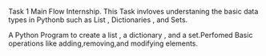 Task 1 Main Flow Internship.
  This Task invloves understaning the basic data types in Pythonb such as List , Dictionaries , and Sets.

  A Python Program to create a list , a dictionary , and a set.Perfomed Basic operations like adding,removing,and modifying elements.
